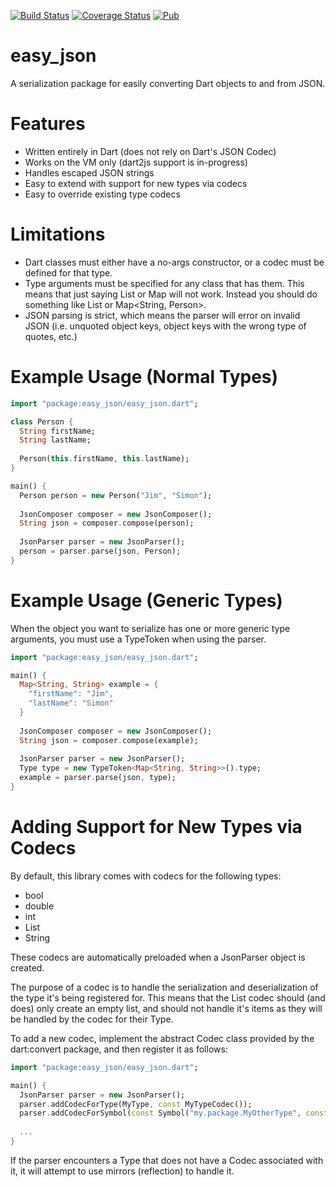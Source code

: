 [![Build Status](https://travis-ci.org/jimsimon/easy_json.svg)](https://travis-ci.org/jimsimon/easy_json)
[![Coverage Status](https://coveralls.io/repos/jimsimon/easy_json/badge.svg?branch=master)](https://coveralls.io/r/jimsimon/easy_json?branch=master)
[![Pub](https://img.shields.io/pub/v/easy_json.svg)]()

# easy_json
A serialization package for easily converting Dart objects to and from JSON.
 
# Features
* Written entirely in Dart (does not rely on Dart's JSON Codec)
* Works on the VM only (dart2js support is in-progress)
* Handles escaped JSON strings
* Easy to extend with support for new types via codecs
* Easy to override existing type codecs

# Limitations
* Dart classes must either have a no-args constructor, or a codec must be defined for that type.
* Type arguments must be specified for any class that has them.  This means that just saying List or Map will not work.  Instead you should do something like List<String> or Map<String, Person>.
* JSON parsing is strict, which means the parser will error on invalid JSON (i.e. unquoted object keys, object keys with the wrong type of quotes, etc.)

# Example Usage (Normal Types)
```dart
import "package:easy_json/easy_json.dart";

class Person {
  String firstName;
  String lastName;
  
  Person(this.firstName, this.lastName);
}

main() {
  Person person = new Person("Jim", "Simon");
  
  JsonComposer composer = new JsonComposer();
  String json = composer.compose(person);
  
  JsonParser parser = new JsonParser();
  person = parser.parse(json, Person);
}
```

# Example Usage (Generic Types)
When the object you want to serialize has one or more generic type arguments, you must use a TypeToken when using the parser.
```dart
import "package:easy_json/easy_json.dart";

main() {
  Map<String, String> example = {
    "firstName": "Jim",
    "lastName": "Simon"
  }
  
  JsonComposer composer = new JsonComposer();
  String json = composer.compose(example);
    
  JsonParser parser = new JsonParser();
  Type type = new TypeToken<Map<String, String>>().type;
  example = parser.parse(json, type);
}
```

# Adding Support for New Types via Codecs
By default, this library comes with codecs for the following types:
* bool
* double
* int
* List
* String

These codecs are automatically preloaded when a JsonParser object is created.

The purpose of a codec is to handle the serialization and deserialization of the type it's being registered for.  This means that the List codec should (and does) only create an empty list, and should not handle it's items as they will be handled by the codec for their Type.

To add a new codec, implement the abstract Codec class provided by the dart:convert package, and then register it as follows:
```dart
import "package:easy_json/easy_json.dart";

main() {
  JsonParser parser = new JsonParser();
  parser.addCodecForType(MyType, const MyTypeCodec());
  parser.addCodecForSymbol(const Symbol("my.package.MyOtherType", const MyOtherTypeCodec());
  
  ...
}
```

If the parser encounters a Type that does not have a Codec associated with it, it will attempt to use mirrors (reflection) to handle it.
